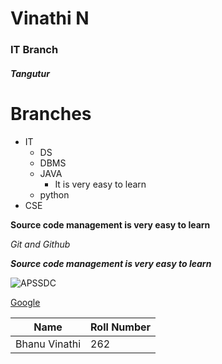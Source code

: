 # Vinathi N
### IT Branch

##### Tangutur


# Branches

- IT
  - DS
  - DBMS
  - JAVA
    - It is very easy to learn
  - python
- CSE

**Source code management is very easy to learn**

*Git and Github*

***Source code management is very easy to learn***

![APSSDC](https://tse2.mm.bing.net/th?id=OIP.odvHqADMdA6hNT9F7ngMigHaHa&pid=Api&P=0&w=300&h=300)

[Google](htts://www.google.com/)

Name|Roll Number
---|---
Bhanu Vinathi|262

